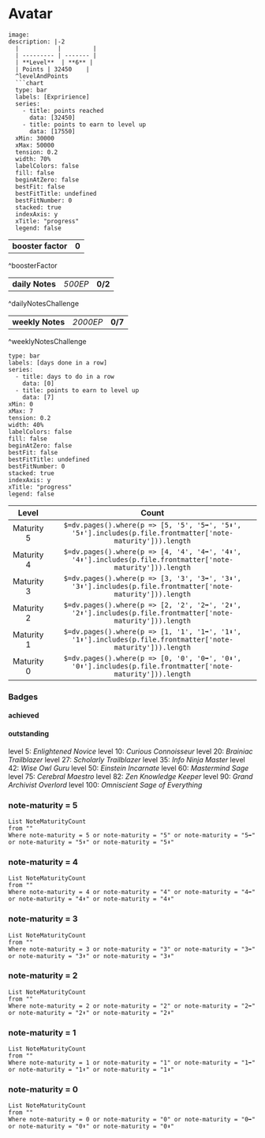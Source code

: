 # Avatar


```gamification-avatar
image: 
description: |-2
  |           |         | 
  | --------- | ------- |
  | **Level**  | **6** |
  | Points | 32450    |
  ^levelAndPoints
  ```chart
  type: bar
  labels: [Expririence]
  series:
    - title: points reached
      data: [32450]
    - title: points to earn to level up
      data: [17550]
  xMin: 30000
  xMax: 50000
  tension: 0.2
  width: 70%
  labelColors: false
  fill: false
  beginAtZero: false
  bestFit: false
  bestFitTitle: undefined
  bestFitNumber: 0
  stacked: true
  indexAxis: y
  xTitle: "progress"
  legend: false
```

|                  |       |
| ---------------- | ----- |
| **booster factor** | **0** |
^boosterFactor

|                 |         |         | 
| --------------- | ------- | ------- |
| **daily Notes** | *500EP* | **0/2**   |
^dailyNotesChallenge

|                  |          |         | 
| ---------------- | -------- | ------- |
| **weekly Notes** | *2000EP*     |  **0/7**   |
^weeklyNotesChallenge
```chart
type: bar
labels: [days done in a row]
series:
  - title: days to do in a row
    data: [0]
  - title: points to earn to level up
    data: [7]
xMin: 0
xMax: 7
tension: 0.2
width: 40%
labelColors: false
fill: false
beginAtZero: false
bestFit: false
bestFitTitle: undefined
bestFitNumber: 0
stacked: true
indexAxis: y
xTitle: "progress"
legend: false
```

| Level | Count |
| :---: | :---: |
| Maturity 5 |`$=dv.pages().where(p => [5, '5', '5➡️', '5⬇️', '5⬆️'].includes(p.file.frontmatter['note-maturity'])).length`|
| Maturity 4 |`$=dv.pages().where(p => [4, '4', '4➡️', '4⬇️', '4⬆️'].includes(p.file.frontmatter['note-maturity'])).length`|
| Maturity 3 |`$=dv.pages().where(p => [3, '3', '3➡️', '3⬇️', '3⬆️'].includes(p.file.frontmatter['note-maturity'])).length`|
| Maturity 2 |`$=dv.pages().where(p => [2, '2', '2➡️', '2⬇️', '2⬆️'].includes(p.file.frontmatter['note-maturity'])).length`|
| Maturity 1 |`$=dv.pages().where(p => [1, '1', '1➡️', '1⬇️', '1⬆️'].includes(p.file.frontmatter['note-maturity'])).length`|
| Maturity 0 |`$=dv.pages().where(p => [0, '0', '0➡️', '0⬇️', '0⬆️'].includes(p.file.frontmatter['note-maturity'])).length`|



### Badges
#### achieved


#### outstanding
level 5: *Enlightened Novice*
level 10: *Curious Connoisseur*
level 20: *Brainiac Trailblazer*
level 27: *Scholarly Trailblazer*
level 35: *Info Ninja Master*
level 42: *Wise Owl Guru*
level 50: *Einstein Incarnate*
level 60: *Mastermind Sage*
level 75: *Cerebral Maestro*
level 82: *Zen Knowledge Keeper*
level 90: *Grand Archivist Overlord*
level 100: *Omniscient Sage of Everything*



### **note-maturity = 5**
```dataview
List NoteMaturityCount
from ""
Where note-maturity = 5 or note-maturity = "5" or note-maturity = "5➡️" or note-maturity = "5⬆️" or note-maturity = "5⬇️"
```

### **note-maturity = 4**
```dataview
List NoteMaturityCount
from ""
Where note-maturity = 4 or note-maturity = "4" or note-maturity = "4➡️" or note-maturity = "4⬆️" or note-maturity = "4⬇️"
```

### note-maturity = 3
```dataview
List NoteMaturityCount
from ""
Where note-maturity = 3 or note-maturity = "3" or note-maturity = "3➡️" or note-maturity = "3⬆️" or note-maturity = "3⬇️"
```

### note-maturity = 2
```dataview
List NoteMaturityCount
from ""
Where note-maturity = 2 or note-maturity = "2" or note-maturity = "2➡️" or note-maturity = "2⬆️" or note-maturity = "2⬇️"
```

### note-maturity = 1
```dataview
List NoteMaturityCount
from ""
Where note-maturity = 1 or note-maturity = "1" or note-maturity = "1➡️" or note-maturity = "1⬆️" or note-maturity = "1⬇️"
```

### note-maturity = 0
```dataview
List NoteMaturityCount
from ""
Where note-maturity = 0 or note-maturity = "0" or note-maturity = "0➡️" or note-maturity = "0⬆️" or note-maturity = "0⬇️"
```

